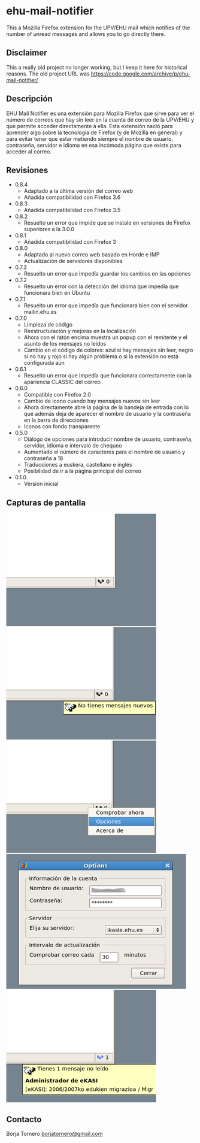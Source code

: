 # ehu-mail-notifier


This a Mozilla Firefox extension for the UPV/EHU mail which notifies of the number of unread messages and allows you to go directly there.


## Disclaimer

This a really old project no longer working, but I keep it here for historical reasons. The old project URL was https://code.google.com/archive/p/ehu-mail-notifier/


## Descripción

EHU Mail Notifier es una extensión para Mozilla Firefox que sirve para ver el número de correos que hay sin leer en la cuenta de correo de la UPV/EHU y que permite acceder directamente a ella. Esta extensión nació para aprender algo sobre la tecnología de Firefox (y de Mozilla en general) y para evitar tener que estar metiendo siempre el nombre de usuario, contraseña, servidor e idioma en esa incómoda página que existe para acceder al correo.


## Revisiones

* 0.8.4
  * Adaptado a la última versión del correo web
  * Añadida compatibilidad con Firefox 3.6
* 0.8.3
  * Añadida compatibilidad con Firefox 3.5
* 0.8.2
  * Resuelto un error que impide que se instale en versiones de Firefox superiores a la 3.0.0
* 0.8.1
  * Añadida compatibilidad con Firefox 3
* 0.8.0
  * Adaptado al nuevo correo web basado en Horde e IMP
  * Actualización de servidores disponibles
* 0.7.3
  * Resuelto un error que impedía guardar los cambios en las opciones
* 0.7.2
  * Resuelto un error con la detección del idioma que impedía que funcionara bien en Ubuntu
* 0.7.1
  * Resuelto un error que impedía que funcionara bien con el servidor mailin.ehu.es
* 0.7.0
  * Limpieza de código
  * Reestructuración y mejoras en la localización
  * Ahora con el ratón encima muestra un popup con el remitente y el asunto de los mensajes no leídos
  * Cambio en el código de colores: azul si hay mensajes sin leer, negro si no hay y rojo si hay algún problema o si la extensión no está configurada aún
* 0.6.1
  * Resuelto un error que impedía que funcionara correctamente con la apariencia CLASSIC del correo
* 0.6.0
  * Compatible con Firefox 2.0
  * Cambio de icono cuando hay mensajes nuevos sin leer
  * Ahora directamente abre la página de la bandeja de entrada con lo que además deja de aparecer el nombre de usuario y la contraseña en la barra de direcciones
  * Iconos con fondo transparente
* 0.5.0
  * Diálogo de opciones para introducir nombre de usuario, contraseña, servidor, idioma e intervalo de chequeo
  * Aumentado el número de caracteres para el nombre de usuario y contraseña a 18
  * Traducciones a euskera, castellano e inglés
  * Posibilidad de ir a la página principal del correo
* 0.1.0
  * Versión inicial


## Capturas de pantalla

![Screenshot 1](screenshots/ehun1.png "Screenshot 1")
![Screenshot 2](screenshots/ehun2.png "Screenshot 2")
![Screenshot 3](screenshots/ehun3.png "Screenshot 3")
![Screenshot 4](screenshots/ehun4.png "Screenshot 4")
![Screenshot 5](screenshots/ehun5.png "Screenshot 5")


## Contacto

Borja Tornero <borjatornero@gmail.com>
